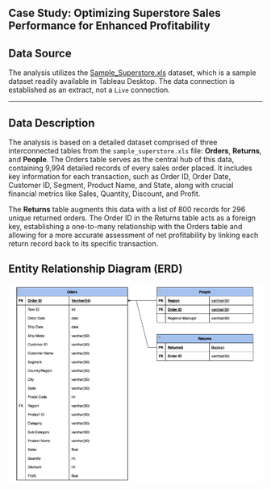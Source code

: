 <h2>Case Study: Optimizing Superstore Sales Performance for Enhanced Profitability</h2>

<h2> Data Source</h2>

The analysis utilizes the [Sample_Superstore.xls](https://github.com/LashawnFofung/Superstore-Sales-Performance/blob/main/Data/sample_superstore.xls) dataset, which is a sample dataset readily available in Tableau Desktop. The data connection is established as an extract, not a `Live` connection.

---
<h2>Data Description</h2>

The analysis is based on a detailed dataset comprised of three interconnected tables from the `sample_superstore.xls` file: <b>Orders</b>, <b>Returns</b>, and <b>People</b>. The Orders table serves as the central hub of this data, containing 9,994 detailed records of every sales order placed. It includes key information for each transaction, such as Order ID, Order Date, Customer ID, Segment, Product Name, and State, along with crucial financial metrics like Sales, Quantity, Discount, and Profit.

The <b>Returns</b> table augments this data with a list of 800 records for 296 unique returned orders. The Order ID in the Returns table acts as a foreign key, establishing a one-to-many relationship with the Orders table and allowing for a more accurate assessment of net profitability by linking each return record back to its specific transaction.


<h2>Entity Relationship Diagram (ERD)</h2>


![Sample Superstore Dataset ERD](https://github.com/LashawnFofung/Superstore-Sales-Performance/blob/main/Images/Sample%20Superstore%20Dataset%20ERD.png)

